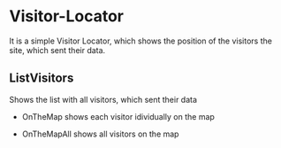 # Visitor-Locator
 
It is a simple Visitor Locator, which shows the position of the visitors the site, which sent their data.

## ListVisitors
Shows the list with all visitors, which sent their data

* OnTheMap
shows each visitor idividually on the map

* OnTheMapAll
shows all visitors on the map
